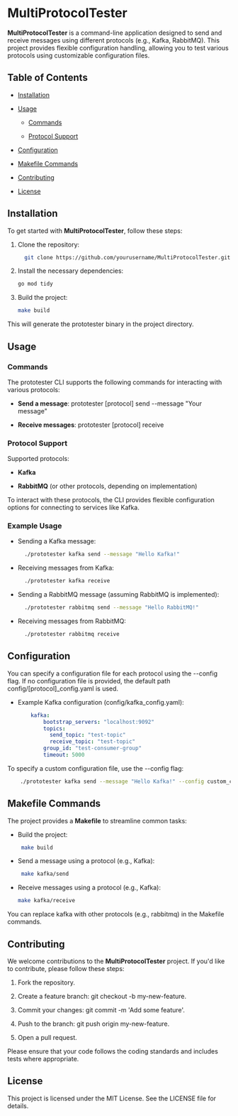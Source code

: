MultiProtocolTester
===================

**MultiProtocolTester** is a command-line application designed to send and receive messages using different protocols (e.g., Kafka, RabbitMQ). This project provides flexible configuration handling, allowing you to test various protocols using customizable configuration files.

Table of Contents
-----------------

*   [Installation](#installation)

*   [Usage](#usage)

    *   [Commands](#commands)

    *   [Protocol Support](#protocol-support)

*   [Configuration](#configuration)

*   [Makefile Commands](#makefile-commands)

*   [Contributing](#contributing)

*   [License](#license)


Installation
------------

To get started with **MultiProtocolTester**, follow these steps:

1.  Clone the repository:
    ```bash 
      git clone https://github.com/yourusername/MultiProtocolTester.gitcd MultiProtocolTester
    ```

2. Install the necessary dependencies:
    ```bash 
    go mod tidy
    ````

3. Build the project:
    ```bash
    make build
    ```

This will generate the prototester binary in the project directory.

Usage
-----

### Commands

The prototester CLI supports the following commands for interacting with various protocols:

*   **Send a message**: prototester \[protocol\] send --message "Your message"

*   **Receive messages**: prototester \[protocol\] receive


### Protocol Support

Supported protocols:

*   **Kafka**

*   **RabbitMQ** (or other protocols, depending on implementation)


To interact with these protocols, the CLI provides flexible configuration options for connecting to services like Kafka.

### Example Usage

*   Sending a Kafka message:
    ```bash
      ./prototester kafka send --message "Hello Kafka!"
    ```

*   Receiving messages from Kafka:
    ```bash
      ./prototester kafka receive
    ```
*   Sending a RabbitMQ message (assuming RabbitMQ is implemented):

    ```bash
      ./prototester rabbitmq send --message "Hello RabbitMQ!"
    ```
* Receiving messages from RabbitMQ:
    ```bash
      ./prototester rabbitmq receive
    ```


Configuration
-------------

You can specify a configuration file for each protocol using the --config flag. If no configuration file is provided, the default path config/\[protocol\]\_config.yaml is used.

*   Example Kafka configuration (config/kafka_config.yaml):
    ```yaml 
        kafka:
            bootstrap_servers: "localhost:9092"
            topics:
              send_topic: "test-topic"
              receive_topic: "test-topic"
            group_id: "test-consumer-group"
            timeout: 5000
    ```


To specify a custom configuration file, use the --config flag:
```bash
    ./prototester kafka send --message "Hello Kafka!" --config custom_config.yaml
```


Makefile Commands
-----------------

The project provides a **Makefile** to streamline common tasks:

*   Build the project:
    ```bash
     make build
    ```

*   Send a message using a protocol (e.g., Kafka):
    ```bash
     make kafka/send
    ```

*   Receive messages using a protocol (e.g., Kafka):
    ```bash
    make kafka/receive
    ```


You can replace kafka with other protocols (e.g., rabbitmq) in the Makefile commands.

Contributing
------------

We welcome contributions to the **MultiProtocolTester** project. If you'd like to contribute, please follow these steps:

1.  Fork the repository.

2.  Create a feature branch: git checkout -b my-new-feature.

3.  Commit your changes: git commit -m 'Add some feature'.

4.  Push to the branch: git push origin my-new-feature.

5.  Open a pull request.


Please ensure that your code follows the coding standards and includes tests where appropriate.

License
-------

This project is licensed under the MIT License. See the LICENSE file for details.
